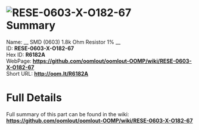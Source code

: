 
![RESE-0603-X-O182-67](https://github.com/oomlout/oomlout-OOMP/blob/master/parts/RESE-0603-X-O182-67/RESE-0603-X-O182-67_420.jpg)   
Summary
=================
  
Name: __ SMD (0603) 1.8k Ohm Resistor 1% __    
ID: __RESE-0603-X-O182-67__   
Hex ID: __R6182A__   
WebPage: __https://github.com/oomlout/oomlout-OOMP/wiki/RESE-0603-X-O182-67__   
Short URL: __http://oom.lt/R6182A__   

Full Details
==========================
Full summary of this part can be found in the wiki:   
__https://github.com/oomlout/oomlout-OOMP/wiki/RESE-0603-X-O182-67__    

